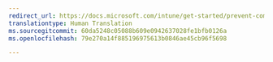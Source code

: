 ```yaml
---
redirect_url: https://docs.microsoft.com/intune/get-started/prevent-company-data-leaks-from-office-365-mobile-apps
translationtype: Human Translation
ms.sourcegitcommit: 60da5248c05088b609e0942637028fe1bfb0126a
ms.openlocfilehash: 79e270a14f885196975613b0846ae45cb96f5698

---
```




<!--HONumber=Nov16_HO2-->


